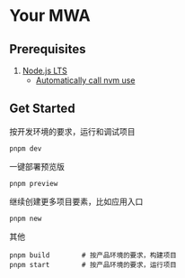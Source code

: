 # Your MWA

## Prerequisites

1. [Node.js LTS](https://github.com/nodejs/Release)
    * [Automatically call nvm use](https://github.com/nvm-sh/nvm#deeper-shell-integration)

## Get Started

按开发环境的要求，运行和调试项目

```
pnpm dev
```

一键部署预览版

```
pnpm preview
```

继续创建更多项目要素，比如应用入口

```
pnpm new
```

其他

```
pnpm build        # 按产品环境的要求，构建项目
pnpm start        # 按产品环境的要求，运行项目
```
